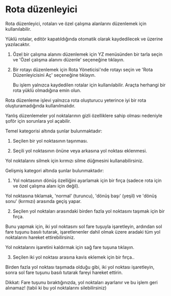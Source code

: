 # Rota düzenleyici

  
  
Rota düzenleyici, rotaları ve özel çalışma alanlarını düzenlemek için kullanılabilir.  
  
Yüklü rotalar, editör kapatıldığında otomatik olarak kaydedilecek ve üzerine yazılacaktır.  
  
  
  
1) Özel bir çalışma alanını düzenlemek için YZ menüsünden bir tarla seçin ve 'Özel çalışma alanını düzenle' seçeneğine tıklayın.  
  
2) Bir rotayı düzenlemek için Rota Yöneticisi'nde rotayı seçin ve 'Rota Düzenleyicisini Aç' seçeneğine tıklayın.   
  
   Bu işlem yalnızca kaydedilen rotalar için kullanılabilir. Araçta herhangi bir rota yüklü olmadığına emin olun.  
  
  
  
Rota düzenleme işlevi yalnızca rota oluşturucu yeterince iyi bir rota oluşturamadığında kullanılmalıdır.  
  
Yanlış düzenlemeler yol noktalarının gizli özelliklere sahip olması nedeniyle şoför için sorunlara yol açabilir.  
  


  
  
Temel kategorisi altında şunlar bulunmaktadır:  
  
1) Seçilen bir yol noktasının taşınması.  
  
2) Seçili yol noktasının önüne veya arkasına yol noktası eklenmesi.  
  
  
  
Yol noktalarını silmek için kırmızı silme düğmesini kullanabilirsiniz.  
  


  
  
Gelişmiş kategori altında şunlar bulunmaktadır:  
  
1) Yol noktasının dönüş özelliğini ayarlamak için bir fırça (sadece rota için ve özel çalışma alanı için değil).  
  
Yol noktasına tıklamak, 'normal' (turuncu), 'dönüş başı' (yeşil) ve 'dönüş sonu' (kırmızı) arasında geçiş yapar.  
  
  
  
2) Seçilen yol noktaları arasındaki birden fazla yol noktasını taşımak için bir fırça.  
  
Bunu yapmak için, iki yol noktasını sol fare tuşuyla işaretleyin, ardından sol fare tuşunu basılı tutarak, işaretlenenler dahil olmak üzere aradaki tüm yol noktalarını hareket ettirebilirsiniz.  
  
Yol noktalarını işaretini kaldırmak için sağ fare tuşuna tıklayın.  
  
  
  
3) Seçilen iki yol noktası arasına kavis eklemek için bir fırça..  
  
Birden fazla yol noktası taşımada olduğu gibi, iki yol noktası işaretleyin, sonra sol fare tuşunu basılı tutarak fareyi hareket ettirin.  
  
Dikkat: Fare tuşunu bıraktığınızda, yol noktaları ayarlanır ve bu işlem geri alınamaz! (tabii ki bu yol noktalarını silebilirsiniz)  
  


